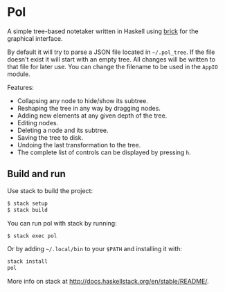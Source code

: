 # Pol

A simple tree-based notetaker written in Haskell 
using [brick](https://hackage.haskell.org/package/brick) for the graphical interface.



By default it will try to parse a JSON file located in `~/.pol_tree`. If
the file doesn't exist it will start with an empty tree. All changes will
be written to that file for later use. You can change the filename to be used
in the `AppIO` module.

Features:

* Collapsing any node to hide/show its subtree.
* Reshaping the tree in any way by dragging nodes.
* Adding new elements at any given depth of the tree.
* Editing nodes.
* Deleting a node and its subtree.
* Saving the tree to disk.
* Undoing the last transformation to the tree. 
* The complete list of controls can be displayed by pressing `h`.


## Build and run

Use stack to build the project:
```sh
$ stack setup
$ stack build
```

You can run pol with stack by running:
```sh
$ stack exec pol
```

Or by adding `~/.local/bin` to your `$PATH` and installing it with:
```sh
stack install
pol
```

More info on stack at http://docs.haskellstack.org/en/stable/README/.
